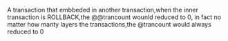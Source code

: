 A transaction that embbeded in another transaction,when the inner transaction is ROLLBACK,the @@trancount wounld reduced to 0, in fact no matter how manty layers the transactions,the @trancount would always reduced to 0
